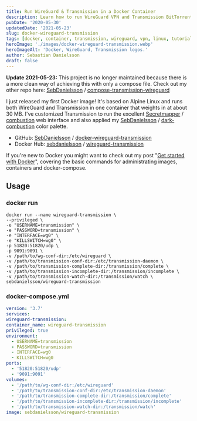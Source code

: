 ```yaml
---
title: Run WireGuard & Transmission in a Docker Container
description: Learn how to run WireGuard VPN and Transmission BitTorrent client together in a lightweight Alpine Linux Docker container with a custom dark web interface.
pubDate: '2020-05-30'
updatedDate: '2021-05-23'
slug: docker-wireguard-transmission
tags: [docker, container, transmission, wireguard, vpn, linux, tutorial, guide]
heroImage: './images/docker-wireguard-transmission.webp'
heroImageAlt: 'Docker, WireGuard, Transmission logos.'
author: Sebastian Danielsson
draft: false
---
```


**Update 2021-05-23:** This project is no longer maintained because there is a more clean way of achieving this with only a compose file.
Check out my other repo here: [SebDanielsson](https://github.com/SebDanielsson) / [compose-transmission-wireguard](https://github.com/SebDanielsson/compose-transmission-wireguard)

I just released my first Docker image! It's based on Alpine Linux and runs both WireGuard and Transmission in one container that weights in at about 30 MB. I've customized Transmission to run the excellent [Secretmapper](https://github.com/Secretmapper) / [combustion](https://github.com/Secretmapper/combustion) web interface and also applied my [SebDanielsson](https://github.com/SebDanielsson) / [dark-combustion](https://github.com/SebDanielsson/dark-combustion) color palette.

<!--truncate-->

- GitHub: [SebDanielsson](https://github.com/SebDanielsson) / [docker-wireguard-transmission](https://github.com/SebDanielsson/docker-wireguard-transmission)
- Docker Hub: [sebdanielsson](https://hub.docker.com/u/sebdanielsson) / [wireguard-transmission](https://hub.docker.com/r/sebdanielsson/wireguard-transmission)

If you're new to Docker you might want to check out my post "[Get started with Docker](/get-started-with-docker)", covering the basic commands for administrating images, containers and docker-compose.

## Usage

### docker run

```shell
docker run --name wireguard-transmission \
--privileged \
-e "USERNAME=transmission" \
-e "PASSWORD=transmission" \
-e "INTERFACE=wg0" \
-e "KILLSWITCH=wg0" \
-p 51820:51820/udp \
-p 9091:9091 \
-v /path/to/wg-conf-dir:/etc/wireguard \
-v /path/to/transmission-conf-dir:/etc/transmission-daemon \
-v /path/to/transmission-complete-dir:/transmission/complete \
-v /path/to/transmission-incomplete-dir:/transmission/incomplete \
-v /path/to/transmission-watch-dir:/transmission/watch \
sebdanielsson/wireguard-transmission
```

### docker-compose.yml

```yaml
version: '3.7'
services:
wireguard-transmission:
container_name: wireguard-transmission
privileged: true
environment:
  - USERNAME=transmission
  - PASSWORD=transmission
  - INTERFACE=wg0
  - KILLSWITCH=wg0
ports:
  - '51820:51820/udp'
  - '9091:9091'
volumes:
  - '/path/to/wg-conf-dir:/etc/wireguard'
  - '/path/to/transmission-conf-dir:/etc/transmission-daemon'
  - '/path/to/transmission-complete-dir:/transmission/complete'
  - '/path/to/transmission-incomplete-dir:/transmission/incomplete'
  - '/path/to/transmission-watch-dir:/transmission/watch'
image: sebdanielsson/wireguard-transmission
```
